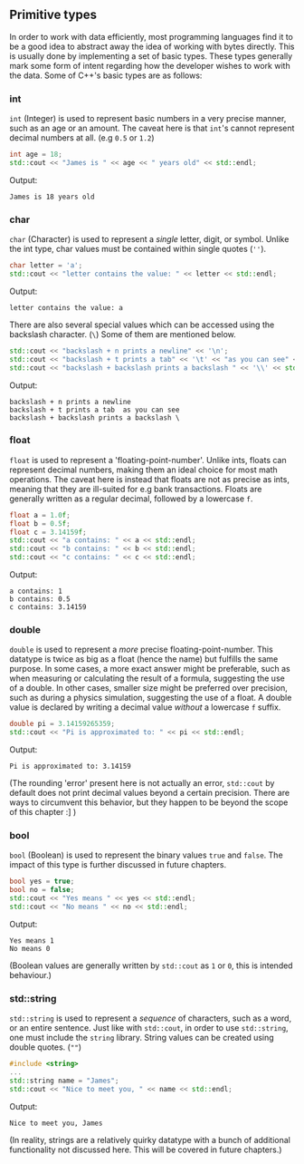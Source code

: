 ## Primitive types

In order to work with data efficiently, most programming languages find it to be a good idea to abstract away the idea of working with bytes directly.
This is usually done by implementing a set of basic types. These types generally mark some form of intent regarding how the developer wishes to work
with the data. Some of C++'s basic types are as follows:

### int
`int` (Integer) is used to represent basic numbers in a very precise manner, such as an age or an amount. The caveat here is that `int`'s cannot 
represent decimal numbers at all. (e.g `0.5` or `1.2`)
```cpp
int age = 18;
std::cout << "James is " << age << " years old" << std::endl;
```
Output:
```
James is 18 years old
```

### char
`char` (Character) is used to represent a _single_ letter, digit, or symbol. Unlike the int type, char values must be contained within single quotes (`''`).
```cpp
char letter = 'a';
std::cout << "letter contains the value: " << letter << std::endl;
```
Output:
```
letter contains the value: a
```
There are also several special values which can be accessed using the backslash character. (`\`) Some of them are mentioned below.

```cpp
std::cout << "backslash + n prints a newline" << '\n';
std::cout << "backslash + t prints a tab" << '\t' << "as you can see" << std::endl;
std::cout << "backslash + backslash prints a backslash " << '\\' << std::endl;
```
Output:
```
backslash + n prints a newline
backslash + t prints a tab	as you can see
backslash + backslash prints a backslash \
```

### float
`float` is used to represent a 'floating-point-number'. Unlike ints, floats can represent decimal numbers, making them an ideal choice for most math
operations. The caveat here is instead that floats are not as precise as ints, meaning that they are ill-suited for e.g bank transactions. Floats are
generally written as a regular decimal, followed by a lowercase `f`. 
```cpp
float a = 1.0f;
float b = 0.5f;
float c = 3.14159f;
std::cout << "a contains: " << a << std::endl;
std::cout << "b contains: " << b << std::endl;
std::cout << "c contains: " << c << std::endl;
```
Output:
```
a contains: 1
b contains: 0.5
c contains: 3.14159
```

### double
`double` is used to represent a _more_ precise floating-point-number. This datatype is twice as big as a float (hence the name) but fulfills the
same purpose. In some cases, a more exact answer might be preferable, such as when measuring or calculating the result of a formula, suggesting
the use of a double. In other cases, smaller size might be preferred over precision, such as during a physics simulation, suggesting the use of
a float. A double value is declared by writing a decimal value _without_ a lowercase `f` suffix.
```cpp
double pi = 3.14159265359;
std::cout << "Pi is approximated to: " << pi << std::endl;
```
Output:
```
Pi is approximated to: 3.14159
```
(The rounding 'error' present here is not actually an error, `std::cout` by default does not print decimal values beyond a certain precision.
There are ways to circumvent this behavior, but they happen to be beyond the scope of this chapter :] )

### bool
`bool` (Boolean) is used to represent the binary values `true` and `false`. The impact of this type is further discussed in future chapters.
```cpp
bool yes = true;
bool no = false;
std::cout << "Yes means " << yes << std::endl;
std::cout << "No means " << no << std::endl;
```
Output:
```
Yes means 1
No means 0
```
(Boolean values are generally written by `std::cout` as `1` or `0`, this is intended behaviour.)

### std::string
`std::string` is used to represent a _sequence_ of characters, such as a word, or an entire sentence. Just like with `std::cout`, in order to 
use `std::string`, one must include the `string` library. String values can be created using double quotes. (`""`)
```cpp
#include <string>
...
std::string name = "James";
std::cout << "Nice to meet you, " << name << std::endl;
```
Output:
```
Nice to meet you, James
```
(In reality, strings are a relatively quirky datatype with a bunch of additional functionality not discussed here. This will be covered in future chapters.)
